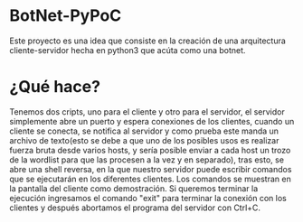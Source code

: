 # BotNet-PyPoC
Este proyecto es una idea que consiste en la creación de una arquitectura cliente-servidor hecha en python3  que acúta como una botnet.

# ¿Qué hace?

Tenemos dos cripts, uno para el cliente y otro para el servidor, el servidor simplemente abre un puerto y espera conexiones de los clientes, cuando un cliente se conecta, se notifica al servidor y como prueba este
manda un archivo de texto(esto se debe a que uno de los posibles usos es realizar fuerza bruta desde varios hosts, y sería posible enviar a cada host un trozo de la wordlist para que las procesen a la vez y en separado), tras
esto, se abre una shell reversa, en la que nuestro servidor puede escribir comandos que se ejecutarán en los diferentes clientes. Los comandos se muestran en la pantalla del cliente como demostración. Si queremos terminar la ejecución
ingresamos el comando "exit" para terminar la conexión con los clientes y después abortamos el programa del servidor con Ctrl+C.
